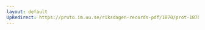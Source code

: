 ```yaml
---
layout: default
UpRedirect: https://pruto.im.uu.se/riksdagen-records-pdf/1870/prot-1870--fk--401/prot-1870--fk--401_001.pdf
---
```


